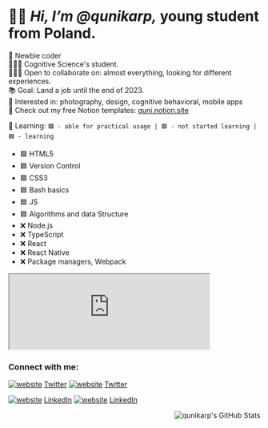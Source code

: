# 🦑🌊 *Hi, I’m @qunikarp,* young student from Poland.

🔭 Newbie coder<br>
👨🏼‍🎓 Cognitive Science's student.<br>
🕵🏼‍♀️ Open to collaborate on: almost everything, looking for different experiences.<br>
📚 Goal: Land a job until the end of 2023.<br>
👀 Interested in: photography, design, cognitive behavioral, mobile apps<br>
🎫 Check out my free Notion templates: [quni.notion.site](https://quni.notion.site/Quni-TEMPLATES-403140c1be0c45569cba78744eb8fc49)


🌱 Learning:
````🟩 - able for practical usage | 🟥 - not started learning | 🟦 - learning````
<ul>
      <li>🟩 HTML5
      <li>🟦 Version Control
      <li>🟩 CSS3
      <li>🟦 Bash basics
      <li>🟦 JS
      <li>🟦 Algorithms and data Structure
      <li>❌ Node.js
      <li>❌ TypeScript
      <li>❌ React
      <li>❌ React Native
      <li>❌ Package managers, Webpack
</ul>
<iframe src="https://www.codewars.com/users/qunikarp/badges/micro" width="400px" height="150px"></iframe>

### Connect with me:
[![website](./img/twitter-light.svg)](https://twitter.com/qunikarp#gh-light-mode-only)   [Twitter](https://twitter.com/qunikarp#gh-light-mode-only)
[![website](./img/twitter-dark.svg)](https://twitter.com/qunikarp#gh-dark-mode-only)   [Twitter](https://twitter.com/qunikarp#gh-dark-mode-only)

[![website](./img/linkedin-light.svg)](https://www.linkedin.com/in/jakub-karp/#gh-light-mode-only)   [LinkedIn](https://www.linkedin.com/in/jakub-karp/#gh-light-mode-only)
[![website](./img/linkedin-dark.svg)](https://www.linkedin.com/in/jakub-karp/#gh-dark-mode-only)   [LinkedIn](https://www.linkedin.com/in/jakub-karp/#gh-dark-mode-only)
&nbsp;&nbsp;

<img align="right" alt="qunikarp's GitHub Stats" src="https://github-readme-stats.vercel.app/api?username=qunikarp&show_icons=true&hide_border=false&title_color=ff652f&icon_color=FFE400&bg_color=09131B&text_color=ffffff&border_color=0c1a25" />
<!---
qunikarp/qunikarp is a ✨ special ✨ repository because its `README.md` (this file) appears on your GitHub profile.
You can click the Preview link to take a look at your changes.
--->
